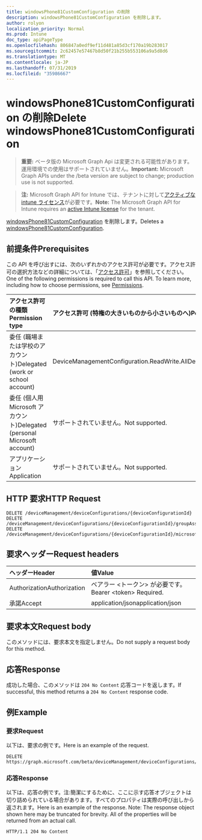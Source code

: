 ```yaml
---
title: windowsPhone81CustomConfiguration の削除
description: windowsPhone81CustomConfiguration を削除します。
author: rolyon
localization_priority: Normal
ms.prod: Intune
doc_type: apiPageType
ms.openlocfilehash: 806847a0edf9ef11d481a85d3cf170a19b283017
ms.sourcegitcommit: 2c62457e57467b8d50f21b255b553106a9a5d8d6
ms.translationtype: MT
ms.contentlocale: ja-JP
ms.lasthandoff: 07/31/2019
ms.locfileid: "35986667"
---
```

# <a name="delete-windowsphone81customconfiguration"></a><span data-ttu-id="20bcb-103">windowsPhone81CustomConfiguration の削除</span><span class="sxs-lookup"><span data-stu-id="20bcb-103">Delete windowsPhone81CustomConfiguration</span></span>

> <span data-ttu-id="20bcb-104">**重要:** ベータ版の Microsoft Graph Api は変更される可能性があります。運用環境での使用はサポートされていません。</span><span class="sxs-lookup"><span data-stu-id="20bcb-104">**Important:** Microsoft Graph APIs under the /beta version are subject to change; production use is not supported.</span></span>

> <span data-ttu-id="20bcb-105">**注:** Microsoft Graph API for Intune では、テナントに対して[アクティブな intune ライセンス](https://go.microsoft.com/fwlink/?linkid=839381)が必要です。</span><span class="sxs-lookup"><span data-stu-id="20bcb-105">**Note:** The Microsoft Graph API for Intune requires an [active Intune license](https://go.microsoft.com/fwlink/?linkid=839381) for the tenant.</span></span>

<span data-ttu-id="20bcb-106">[windowsPhone81CustomConfiguration](../resources/intune-deviceconfig-windowsphone81customconfiguration.md) を削除します。</span><span class="sxs-lookup"><span data-stu-id="20bcb-106">Deletes a [windowsPhone81CustomConfiguration](../resources/intune-deviceconfig-windowsphone81customconfiguration.md).</span></span>

## <a name="prerequisites"></a><span data-ttu-id="20bcb-107">前提条件</span><span class="sxs-lookup"><span data-stu-id="20bcb-107">Prerequisites</span></span>
<span data-ttu-id="20bcb-p101">この API を呼び出すには、次のいずれかのアクセス許可が必要です。アクセス許可の選択方法などの詳細については、「[アクセス許可](/graph/permissions-reference)」を参照してください。</span><span class="sxs-lookup"><span data-stu-id="20bcb-p101">One of the following permissions is required to call this API. To learn more, including how to choose permissions, see [Permissions](/graph/permissions-reference).</span></span>

|<span data-ttu-id="20bcb-110">アクセス許可の種類</span><span class="sxs-lookup"><span data-stu-id="20bcb-110">Permission type</span></span>|<span data-ttu-id="20bcb-111">アクセス許可 (特権の大きいものから小さいものへ)</span><span class="sxs-lookup"><span data-stu-id="20bcb-111">Permissions (from most to least privileged)</span></span>|
|:---|:---|
|<span data-ttu-id="20bcb-112">委任 (職場または学校のアカウント)</span><span class="sxs-lookup"><span data-stu-id="20bcb-112">Delegated (work or school account)</span></span>|<span data-ttu-id="20bcb-113">DeviceManagementConfiguration.ReadWrite.All</span><span class="sxs-lookup"><span data-stu-id="20bcb-113">DeviceManagementConfiguration.ReadWrite.All</span></span>|
|<span data-ttu-id="20bcb-114">委任 (個人用 Microsoft アカウント)</span><span class="sxs-lookup"><span data-stu-id="20bcb-114">Delegated (personal Microsoft account)</span></span>|<span data-ttu-id="20bcb-115">サポートされていません。</span><span class="sxs-lookup"><span data-stu-id="20bcb-115">Not supported.</span></span>|
|<span data-ttu-id="20bcb-116">アプリケーション</span><span class="sxs-lookup"><span data-stu-id="20bcb-116">Application</span></span>|<span data-ttu-id="20bcb-117">サポートされていません。</span><span class="sxs-lookup"><span data-stu-id="20bcb-117">Not supported.</span></span>|

## <a name="http-request"></a><span data-ttu-id="20bcb-118">HTTP 要求</span><span class="sxs-lookup"><span data-stu-id="20bcb-118">HTTP Request</span></span>
<!-- {
  "blockType": "ignored"
}
-->
``` http
DELETE /deviceManagement/deviceConfigurations/{deviceConfigurationId}
DELETE /deviceManagement/deviceConfigurations/{deviceConfigurationId}/groupAssignments/{deviceConfigurationGroupAssignmentId}/deviceConfiguration
DELETE /deviceManagement/deviceConfigurations/{deviceConfigurationId}/microsoft.graph.windowsDomainJoinConfiguration/networkAccessConfigurations/{deviceConfigurationId}
```

## <a name="request-headers"></a><span data-ttu-id="20bcb-119">要求ヘッダー</span><span class="sxs-lookup"><span data-stu-id="20bcb-119">Request headers</span></span>
|<span data-ttu-id="20bcb-120">ヘッダー</span><span class="sxs-lookup"><span data-stu-id="20bcb-120">Header</span></span>|<span data-ttu-id="20bcb-121">値</span><span class="sxs-lookup"><span data-stu-id="20bcb-121">Value</span></span>|
|:---|:---|
|<span data-ttu-id="20bcb-122">Authorization</span><span class="sxs-lookup"><span data-stu-id="20bcb-122">Authorization</span></span>|<span data-ttu-id="20bcb-123">ベアラー &lt;トークン&gt; が必要です。</span><span class="sxs-lookup"><span data-stu-id="20bcb-123">Bearer &lt;token&gt; Required.</span></span>|
|<span data-ttu-id="20bcb-124">承諾</span><span class="sxs-lookup"><span data-stu-id="20bcb-124">Accept</span></span>|<span data-ttu-id="20bcb-125">application/json</span><span class="sxs-lookup"><span data-stu-id="20bcb-125">application/json</span></span>|

## <a name="request-body"></a><span data-ttu-id="20bcb-126">要求本文</span><span class="sxs-lookup"><span data-stu-id="20bcb-126">Request body</span></span>
<span data-ttu-id="20bcb-127">このメソッドには、要求本文を指定しません。</span><span class="sxs-lookup"><span data-stu-id="20bcb-127">Do not supply a request body for this method.</span></span>

## <a name="response"></a><span data-ttu-id="20bcb-128">応答</span><span class="sxs-lookup"><span data-stu-id="20bcb-128">Response</span></span>
<span data-ttu-id="20bcb-129">成功した場合、このメソッドは `204 No Content` 応答コードを返します。</span><span class="sxs-lookup"><span data-stu-id="20bcb-129">If successful, this method returns a `204 No Content` response code.</span></span>

## <a name="example"></a><span data-ttu-id="20bcb-130">例</span><span class="sxs-lookup"><span data-stu-id="20bcb-130">Example</span></span>

### <a name="request"></a><span data-ttu-id="20bcb-131">要求</span><span class="sxs-lookup"><span data-stu-id="20bcb-131">Request</span></span>
<span data-ttu-id="20bcb-132">以下は、要求の例です。</span><span class="sxs-lookup"><span data-stu-id="20bcb-132">Here is an example of the request.</span></span>
``` http
DELETE https://graph.microsoft.com/beta/deviceManagement/deviceConfigurations/{deviceConfigurationId}
```

### <a name="response"></a><span data-ttu-id="20bcb-133">応答</span><span class="sxs-lookup"><span data-stu-id="20bcb-133">Response</span></span>
<span data-ttu-id="20bcb-p102">以下は、応答の例です。注:簡潔にするために、ここに示す応答オブジェクトは切り詰められている場合があります。すべてのプロパティは実際の呼び出しから返されます。</span><span class="sxs-lookup"><span data-stu-id="20bcb-p102">Here is an example of the response. Note: The response object shown here may be truncated for brevity. All of the properties will be returned from an actual call.</span></span>
``` http
HTTP/1.1 204 No Content
```





